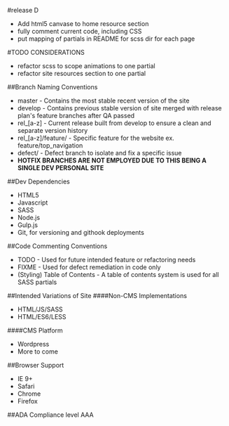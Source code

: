 #release D
 * Add html5 canvase to home resource section
 * fully comment current code, including CSS
 * put mapping of partials in README for scss dir for each page

#TODO CONSIDERATIONS
 * refactor scss to scope animations to one partial
 * refactor site resources section to one partial

##Branch Naming Conventions
 * master - Contains the most stable recent version of the site
 * develop - Contains previous stable version of site merged with release plan's feature branches after QA passed
 * rel_[a-z] - Current release built from develop to ensure a clean and separate version history
 * rel_[a-z]/feature/ - Specific feature for the website ex. feature/top_navigation
 * defect/ - Defect branch to isolate and fix a specific issue
 * **HOTFIX BRANCHES ARE NOT EMPLOYED DUE TO THIS BEING A SINGLE DEV PERSONAL SITE**

##Dev Dependencies
 * HTML5
 * Javascript
 * SASS
 * Node.js
 * Gulp.js
 * Git, for versioning and githook deployments

##Code Commenting Conventions
 * TODO - Used for future intended feature or refactoring needs 
 * FIXME - Used for defect remediation in code only
 * (Styling) Table of Contents - A table of contents system is used for all SASS partials

##Intended Variations of Site
####Non-CMS Implementations
 * HTML/JS/SASS
 * HTML/ES6/LESS

####CMS Platform
 * Wordpress
 * More to come

##Browser Support
 * IE 9+
 * Safari
 * Chrome 
 * Firefox

##ADA Compliance level AAA
